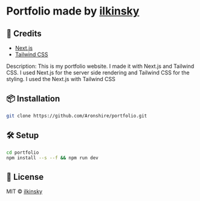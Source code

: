# Portfolio made by [ilkinsky](https://github.com/ilkinsky)

## 📝 Credits

 - [Next.js](https://nextjs.org/)
 - [Tailwind CSS](https://tailwindcss.com/)

 Description: This is my portfolio website. I made it with Next.js and Tailwind CSS. I used Next.js for the server side rendering and Tailwind CSS for the styling. I used the Next.js with Tailwind CSS

## 📦 Installation

```bash 
git clone https://github.com/Aronshire/portfolio.git
```

## 🛠 Setup

```bash
cd portfolio
npm install --s --f && npm run dev
```

## 📄 License

MIT © [ilkinsky](./LICENSE)
